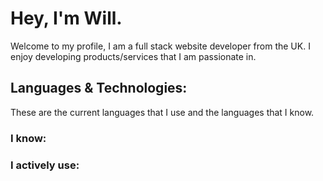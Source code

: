 
# Hey, I'm Will. 

Welcome to my profile, I am a full stack website developer from the UK. I enjoy developing products/services that I am passionate in. 

## Languages & Technologies:

These are the current languages that I use and the languages that I know. 

### I know: 


### I actively use:
